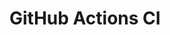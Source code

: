 # GitHub Actions CI






























































































































































































































































































































































































































































































































































































































































































































































































































































